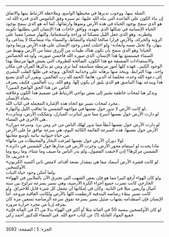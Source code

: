 ------------------------------------------------------------------------

الصلة بينها، ووجوب تدبرها في محيطها الواسع، وملاحظة الارتباط بينها
والاتفاق.  
إن بناء الكون على القاعدة التي بناه الله عليها، ثم سيره وفق الناموس الذي
قدره الله له، هو الذي سمح بوجود الحياة في هذه الأرض ونموها وارتقائها،
كما أنه هو الذي سمح بوجود الحياة الإنسانية في شكلها الذي نعهده، ووافق
حاجات هذا الإنسان التي يتطلبها تكوينه وفطرته. وهو الذي جعل الليل مسكنا
له وراحة واستجماما، والنهار مبصرا معينا على الرؤية والحركة، والأرض قرارا
صالحا للحياة والنشاط، والسماء بناء متماسكا لا يتداعى ولا ينهار، ولا تختل
نسبه وأبعاده- ولو اختلت لتعذر وجود الإنسان على هذه الأرض وربما وجود
الحياة! وهو الذي سمح بأن تكون هناك طيبات من الرزق تنشأ من الأرض وتهبط من
السماء فيستمتع بها هذا الإنسان، الذي صوره الله فأحسن صورته، وأودعه
الخصائص والاستعدادات المتسقة مع هذا الكون، الصالحة للظروف التي يعيش فيها
مرتبطا بهذا الوجود الكبير.. فهذه كلها أمور مرتبطة متناسقة كما ترى ومن ثم
يذكرها القرآن في مكان واحد، بهذا الترابط. ويتخذ منها برهانه على وحدانية
الخالق. ويوجه في ظلها القلب البشري إلى دعوة الله وحده، مخلصا له الدين،
هاتفا: الحمد لله رب العالمين. ويقرر أن الذي يصنع هذا ويبدعه بهذا التناسق
هو الذي يليق أن يكون إلها. وهو الله. رب العالمين. فكيف يصرف الناس عن هذا
الحق الواضح المبين؟  
ونذكر هنا لمحات خاطفة تشير إلى بعض نواحي الارتباط في تصميم هذا الكون
وعلاقته بحياة الإنسان..  
مجرد لمحات تسير مع اتجاه هذه الإشارة المجملة في كتاب الله..  
«لو كانت الأرض لا تدور حول نفسها في مواجهة الشمس ما تعاقب الليل
والنهار..  
«لو دارت الأرض حول نفسها أسرع مما تدور لتناثرت المنازل، وتفككت الأرض،
وتناثرت هي الأخرى في الفضاء..  
«لو دارت الأرض حول نفسها أبطأ مما تدور لهلك الناس من حر ومن برد. وسرعة
دوران الأرض حول نفسها، هذه السرعة القائمة الكائنة اليوم، هي سرعة توافق
ما على الأرض من حياة حيوانية نباتية بأوسع معانيها.  
«لولا دوران الأرض حول نفسها لفرغت البحار والمحيطات من مائها.  
«ماذا يحدث لو استقام محور الأرض، وجرت الأرض في مدارها حول الشمس في
دائرة، الشمس مركزها؟ إذن لاختفت الفصول، ولم يدر الناس ما صيف وما شتاء،
وما ربيع وما خريف «1» » .  
«لو كانت قشرة الأرض أسمك مما هي بمقدار بضعة أقدام، لامتص ثاني أكسيد
الكربون الأوكسجين.  
ولما أمكن وجود حياة النبات.  
«ولو كان الهواء أرفع كثيرا مما هو فإن بعض الشهب التي تحترق الآن
بالملايين في الهواء الخارجي كانت تضرب جميع أجزاء الكرة الأرضية، وهي تسير
بسرعة تتراوح بين ستة أميال وأربعين ميلا في الثانية. وكان في إمكانها أن
تشعل كل شيء قابل للاحتراق. ولو كانت تسير ببطء رصاصة البندقية لارتطمت
كلها بالأرض ولكانت العاقبة مروعة. أما الإنسان فإن اصطدامه بشهاب ضئيل
يسير بسرعة تفوق سرعة الرصاصة تسعين مرة كان يمزقه إربا من مجرد حرارة
مروره.  
«لو كان الأوكسجين بنسبة 50 في المائة مثلا أو أكثر في الهواء بدلا من 21
في المائة فإن جميع المواد القابلة (1) عن كتاب «مع الله. في السماء
للدكتور أحمد زكي.

------------------------------------------------------------------------

الجزء: 5 ¦ الصفحة: 3092
